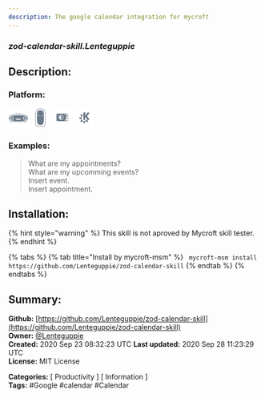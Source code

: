 ```yaml
---
description: The google calendar integration for mycroft
---
```


### _zod-calendar-skill.Lenteguppie_  
## Description:  
  
  
  
### Platform:  
 ![Mark I](../.gitbook/assets/mark-1-icon.png)  ![Mark II](../.gitbook/assets/mark-2-icon.png)  ![Picroft](../.gitbook/assets/picroft-icon.png)  ![plasmoid](../.gitbook/assets/kde.png)   
### Examples:  
> What are my appointments?  
> What are my upcomming events?  
> Insert event.  
> Insert appointment.  
  
## Installation:  
{% hint style="warning" %}
This skill is not aproved by Mycroft skill tester.
{% endhint %}
    
{% tabs %}
{% tab title="Install by mycroft-msm" %}
``` mycroft-msm install https://github.com/Lenteguppie/zod-calendar-skill```
{% endtab %}
  {% endtabs %}
    
## Summary:  
**Github:** [https://github.com/Lenteguppie/zod-calendar-skill](https://github.com/Lenteguppie/zod-calendar-skill)  
**Owner:** [@Lenteguppie](https://github.com/Lenteguppie)  
**Created:** 2020 Sep 23 08:32:23 UTC  **Last updated:** 2020 Sep 28 11:23:29 UTC  
**License:** MIT License  
  
**Categories:** [ Productivity ] [ Information ]   
**Tags:** \#Google \#calendar \#Calendar   
